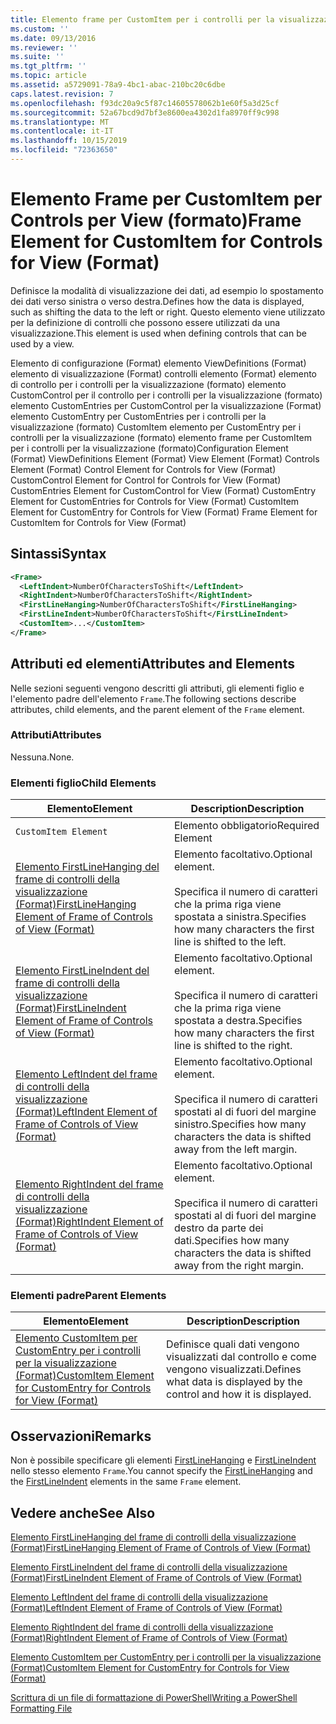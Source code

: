 ```yaml
---
title: Elemento frame per CustomItem per i controlli per la visualizzazione (Format) | Microsoft Docs
ms.custom: ''
ms.date: 09/13/2016
ms.reviewer: ''
ms.suite: ''
ms.tgt_pltfrm: ''
ms.topic: article
ms.assetid: a5729091-78a9-4bc1-abac-210bc20c6dbe
caps.latest.revision: 7
ms.openlocfilehash: f93dc20a9c5f87c14605578062b1e60f5a3d25cf
ms.sourcegitcommit: 52a67bcd9d7bf3e8600ea4302d1fa8970ff9c998
ms.translationtype: MT
ms.contentlocale: it-IT
ms.lasthandoff: 10/15/2019
ms.locfileid: "72363650"
---
```

# <a name="frame-element-for-customitem-for-controls-for-view-format"></a><span data-ttu-id="d8606-102">Elemento Frame per CustomItem per Controls per View (formato)</span><span class="sxs-lookup"><span data-stu-id="d8606-102">Frame Element for CustomItem for Controls for View (Format)</span></span>

<span data-ttu-id="d8606-103">Definisce la modalità di visualizzazione dei dati, ad esempio lo spostamento dei dati verso sinistra o verso destra.</span><span class="sxs-lookup"><span data-stu-id="d8606-103">Defines how the data is displayed, such as shifting the data to the left or right.</span></span> <span data-ttu-id="d8606-104">Questo elemento viene utilizzato per la definizione di controlli che possono essere utilizzati da una visualizzazione.</span><span class="sxs-lookup"><span data-stu-id="d8606-104">This element is used when defining controls that can be used by a view.</span></span>

<span data-ttu-id="d8606-105">Elemento di configurazione (Format) elemento ViewDefinitions (Format) elemento di visualizzazione (Format) controlli elemento (Format) elemento di controllo per i controlli per la visualizzazione (formato) elemento CustomControl per il controllo per i controlli per la visualizzazione (formato) elemento CustomEntries per CustomControl per la visualizzazione (Format) elemento CustomEntry per CustomEntries per i controlli per la visualizzazione (formato) CustomItem elemento per CustomEntry per i controlli per la visualizzazione (formato) elemento frame per CustomItem per i controlli per la visualizzazione (formato)</span><span class="sxs-lookup"><span data-stu-id="d8606-105">Configuration Element (Format) ViewDefinitions Element (Format) View Element (Format) Controls Element (Format) Control Element for Controls for View (Format) CustomControl Element for Control for Controls for View (Format) CustomEntries Element for CustomControl for View (Format) CustomEntry Element for CustomEntries for Controls for View (Format) CustomItem Element for CustomEntry for Controls for View (Format) Frame Element for CustomItem for Controls for View (Format)</span></span>

## <a name="syntax"></a><span data-ttu-id="d8606-106">Sintassi</span><span class="sxs-lookup"><span data-stu-id="d8606-106">Syntax</span></span>

```xml
<Frame>
  <LeftIndent>NumberOfCharactersToShift</LeftIndent>
  <RightIndent>NumberOfCharactersToShift</RightIndent>
  <FirstLineHanging>NumberOfCharactersToShift</FirstLineHanging>
  <FirstLineIndent>NumberOfCharactersToShift</FirstLineIndent>
  <CustomItem>...</CustomItem>
</Frame>
```

## <a name="attributes-and-elements"></a><span data-ttu-id="d8606-107">Attributi ed elementi</span><span class="sxs-lookup"><span data-stu-id="d8606-107">Attributes and Elements</span></span>

<span data-ttu-id="d8606-108">Nelle sezioni seguenti vengono descritti gli attributi, gli elementi figlio e l'elemento padre dell'elemento `Frame`.</span><span class="sxs-lookup"><span data-stu-id="d8606-108">The following sections describe attributes, child elements, and the parent element of the `Frame` element.</span></span>

### <a name="attributes"></a><span data-ttu-id="d8606-109">Attributi</span><span class="sxs-lookup"><span data-stu-id="d8606-109">Attributes</span></span>

<span data-ttu-id="d8606-110">Nessuna.</span><span class="sxs-lookup"><span data-stu-id="d8606-110">None.</span></span>

### <a name="child-elements"></a><span data-ttu-id="d8606-111">Elementi figlio</span><span class="sxs-lookup"><span data-stu-id="d8606-111">Child Elements</span></span>

|<span data-ttu-id="d8606-112">Elemento</span><span class="sxs-lookup"><span data-stu-id="d8606-112">Element</span></span>|<span data-ttu-id="d8606-113">Description</span><span class="sxs-lookup"><span data-stu-id="d8606-113">Description</span></span>|
|-------------|-----------------|
|`CustomItem Element`|<span data-ttu-id="d8606-114">Elemento obbligatorio</span><span class="sxs-lookup"><span data-stu-id="d8606-114">Required Element</span></span>|
|[<span data-ttu-id="d8606-115">Elemento FirstLineHanging del frame di controlli della visualizzazione (Format)</span><span class="sxs-lookup"><span data-stu-id="d8606-115">FirstLineHanging Element of Frame of Controls of View (Format)</span></span>](./firstlinehanging-element-for-frame-for-controls-for-view-format.md)|<span data-ttu-id="d8606-116">Elemento facoltativo.</span><span class="sxs-lookup"><span data-stu-id="d8606-116">Optional element.</span></span><br /><br /> <span data-ttu-id="d8606-117">Specifica il numero di caratteri che la prima riga viene spostata a sinistra.</span><span class="sxs-lookup"><span data-stu-id="d8606-117">Specifies how many characters the first line is shifted to the left.</span></span>|
|[<span data-ttu-id="d8606-118">Elemento FirstLineIndent del frame di controlli della visualizzazione (Format)</span><span class="sxs-lookup"><span data-stu-id="d8606-118">FirstLineIndent Element of Frame of Controls of View (Format)</span></span>](./firstlineindent-element-for-frame-for-controls-for-view-format.md)|<span data-ttu-id="d8606-119">Elemento facoltativo.</span><span class="sxs-lookup"><span data-stu-id="d8606-119">Optional element.</span></span><br /><br /> <span data-ttu-id="d8606-120">Specifica il numero di caratteri che la prima riga viene spostata a destra.</span><span class="sxs-lookup"><span data-stu-id="d8606-120">Specifies how many characters the first line is shifted to the right.</span></span>|
|[<span data-ttu-id="d8606-121">Elemento LeftIndent del frame di controlli della visualizzazione (Format)</span><span class="sxs-lookup"><span data-stu-id="d8606-121">LeftIndent Element of Frame of Controls of View (Format)</span></span>](./leftindent-element-for-frame-for-controls-for-view-format.md)|<span data-ttu-id="d8606-122">Elemento facoltativo.</span><span class="sxs-lookup"><span data-stu-id="d8606-122">Optional element.</span></span><br /><br /> <span data-ttu-id="d8606-123">Specifica il numero di caratteri spostati al di fuori del margine sinistro.</span><span class="sxs-lookup"><span data-stu-id="d8606-123">Specifies how many characters the data is shifted away from the left margin.</span></span>|
|[<span data-ttu-id="d8606-124">Elemento RightIndent del frame di controlli della visualizzazione (Format)</span><span class="sxs-lookup"><span data-stu-id="d8606-124">RightIndent Element of Frame of Controls of View (Format)</span></span>](./rightindent-element-for-frame-for-controls-for-view-format.md)|<span data-ttu-id="d8606-125">Elemento facoltativo.</span><span class="sxs-lookup"><span data-stu-id="d8606-125">Optional element.</span></span><br /><br /> <span data-ttu-id="d8606-126">Specifica il numero di caratteri spostati al di fuori del margine destro da parte dei dati.</span><span class="sxs-lookup"><span data-stu-id="d8606-126">Specifies how many characters the data is shifted away from the right margin.</span></span>|

### <a name="parent-elements"></a><span data-ttu-id="d8606-127">Elementi padre</span><span class="sxs-lookup"><span data-stu-id="d8606-127">Parent Elements</span></span>

|<span data-ttu-id="d8606-128">Elemento</span><span class="sxs-lookup"><span data-stu-id="d8606-128">Element</span></span>|<span data-ttu-id="d8606-129">Description</span><span class="sxs-lookup"><span data-stu-id="d8606-129">Description</span></span>|
|-------------|-----------------|
|[<span data-ttu-id="d8606-130">Elemento CustomItem per CustomEntry per i controlli per la visualizzazione (Format)</span><span class="sxs-lookup"><span data-stu-id="d8606-130">CustomItem Element for CustomEntry for Controls for View (Format)</span></span>](./customitem-element-for-customentry-for-controls-for-view-format.md)|<span data-ttu-id="d8606-131">Definisce quali dati vengono visualizzati dal controllo e come vengono visualizzati.</span><span class="sxs-lookup"><span data-stu-id="d8606-131">Defines what data is displayed by the control and how it is displayed.</span></span>|

## <a name="remarks"></a><span data-ttu-id="d8606-132">Osservazioni</span><span class="sxs-lookup"><span data-stu-id="d8606-132">Remarks</span></span>

<span data-ttu-id="d8606-133">Non è possibile specificare gli elementi [FirstLineHanging](./firstlinehanging-element-for-frame-for-controls-for-view-format.md) e [FirstLineIndent](./firstlineindent-element-for-frame-for-controls-for-view-format.md) nello stesso elemento `Frame`.</span><span class="sxs-lookup"><span data-stu-id="d8606-133">You cannot specify the [FirstLineHanging](./firstlinehanging-element-for-frame-for-controls-for-view-format.md) and the [FirstLineIndent](./firstlineindent-element-for-frame-for-controls-for-view-format.md) elements in the same `Frame` element.</span></span>

## <a name="see-also"></a><span data-ttu-id="d8606-134">Vedere anche</span><span class="sxs-lookup"><span data-stu-id="d8606-134">See Also</span></span>

[<span data-ttu-id="d8606-135">Elemento FirstLineHanging del frame di controlli della visualizzazione (Format)</span><span class="sxs-lookup"><span data-stu-id="d8606-135">FirstLineHanging Element of Frame of Controls of View (Format)</span></span>](./firstlinehanging-element-for-frame-for-controls-for-view-format.md)

[<span data-ttu-id="d8606-136">Elemento FirstLineIndent del frame di controlli della visualizzazione (Format)</span><span class="sxs-lookup"><span data-stu-id="d8606-136">FirstLineIndent Element of Frame of Controls of View (Format)</span></span>](./firstlineindent-element-for-frame-for-controls-for-view-format.md)

[<span data-ttu-id="d8606-137">Elemento LeftIndent del frame di controlli della visualizzazione (Format)</span><span class="sxs-lookup"><span data-stu-id="d8606-137">LeftIndent Element of Frame of Controls of View (Format)</span></span>](./leftindent-element-for-frame-for-controls-for-view-format.md)

[<span data-ttu-id="d8606-138">Elemento RightIndent del frame di controlli della visualizzazione (Format)</span><span class="sxs-lookup"><span data-stu-id="d8606-138">RightIndent Element of Frame of Controls of View (Format)</span></span>](./rightindent-element-for-frame-for-controls-for-view-format.md)

[<span data-ttu-id="d8606-139">Elemento CustomItem per CustomEntry per i controlli per la visualizzazione (Format)</span><span class="sxs-lookup"><span data-stu-id="d8606-139">CustomItem Element for CustomEntry for Controls for View (Format)</span></span>](./customitem-element-for-customentry-for-controls-for-view-format.md)

[<span data-ttu-id="d8606-140">Scrittura di un file di formattazione di PowerShell</span><span class="sxs-lookup"><span data-stu-id="d8606-140">Writing a PowerShell Formatting File</span></span>](./writing-a-powershell-formatting-file.md)
